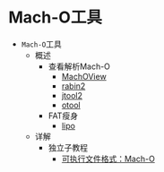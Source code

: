 # Mach-O工具

* `Mach-O`工具
  * 概述
    * 查看解析Mach-O
      * [MachOView](https://book.crifan.org/books/exec_file_format_macho/website/macho_tool/machoview/)
      * [rabin2](https://book.crifan.org/books/exec_file_format_macho/website/macho_tool/rabin2/)
      * [jtool2](https://book.crifan.org/books/exec_file_format_macho/website/macho_tool/jtool2/)
      * [otool](https://book.crifan.org/books/exec_file_format_macho/website/macho_tool/otool/)
    * FAT瘦身
      * [lipo](https://book.crifan.org/books/exec_file_format_macho/website/macho_format/fat/tools/lipo.html)
  * 详解
    * 独立子教程
      * [可执行文件格式：Mach-O](https://book.crifan.org/books/exec_file_format_macho/website/)
